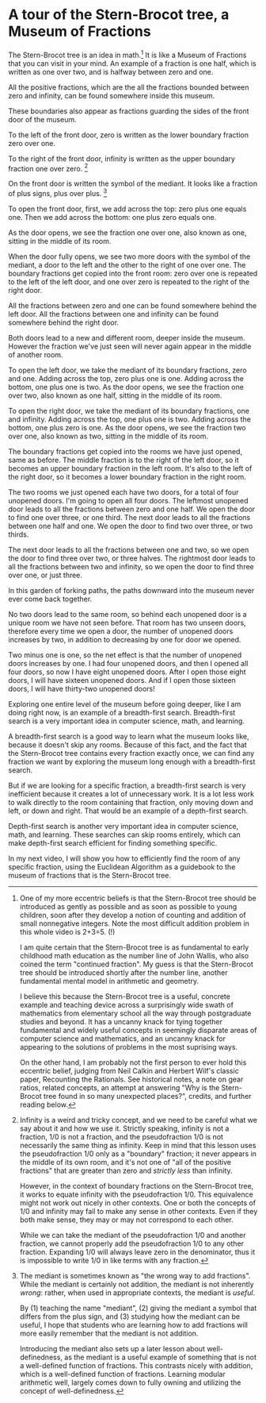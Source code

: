 # A tour of the Stern-Brocot tree, a Museum of Fractions

The Stern-Brocot tree is an idea in math.[^motivation] It is like a Museum of Fractions that you can visit in your mind. An example of a fraction is one half, which is written as one over two, and is halfway between zero and one.

All the positive fractions, which are the all the fractions bounded between zero and infinity, can be found somewhere inside this museum.

These boundaries also appear as fractions guarding the sides of the front door of the museum.

To the left of the front door, zero is written as the lower boundary fraction zero over one.

To the right of the front door, infinity is written as the upper boundary fraction one over zero. [^infinity]

On the front door is written the symbol of the mediant. It looks like a fraction of plus signs, plus over plus. [^mediant]

To open the front door, first, we add across the top: zero plus one equals one. Then we add across the bottom: one plus zero equals one.

As the door opens, we see the fraction one over one,  also known as one, sitting in the middle of its room.

When the door fully opens, we see two more doors with the symbol of the mediant, a door to the left and the other to the right of one over one.  The boundary fractions get copied into the front room:  zero over one is repeated to the left of the left door, and one over zero is repeated to the right of the right door.

All the fractions between zero and one can be found somewhere behind the left door.  All the fractions between one and infinity can be found somewhere behind the right door.

Both doors lead to a new and different room, deeper inside the museum.  However the fraction we've just seen will never again appear in the middle of another room.

To open the left door, we take the mediant of its boundary fractions, zero and one.  Adding across the top, zero plus one is one.  Adding across the bottom, one plus one is two.  As the door opens, we see the fraction one over two, also known as one half, sitting in the middle of its room.

To open the right door, we take the mediant of its boundary fractions, one and infinity.  Adding across the top, one plus one is two.  Adding across the bottom, one plus zero is one.  As the door opens, we see the fraction two over one, also known as two, sitting in the middle of its room.

The boundary fractions get copied into the rooms we have just opened, same as before.  The middle fraction is to the right of the left door, so it becomes an upper boundary fraction in the left room.  It's also to the left of the right door, so it becomes a lower boundary fraction in the right room.

The two rooms we just opened each have two doors, for a total of four unopened doors. I'm going to open all four doors.  The leftmost unopened door leads to all the fractions between zero and one half.  We open the door to find one over three, or one third.  The next door leads to all the fractions between one half and one.  We open the door to find two over three, or two thirds.

The next door leads to all the fractions between one and two, so we open the door to find three over two, or three halves.  The rightmost door leads to all the fractions between two and infinity, so we open the door to find three over one, or just three.

In this garden of forking paths, the paths downward into the museum never ever come back together.

No two doors lead to the same room, so behind each unopened door is a unique room we have not seen before.  That room has two unseen doors, therefore every time we open a door, the number of unopened doors increases by two, in addition to decreasing by one for door we opened.

Two minus one is one, so the net effect is that the number of unopened doors increases by one.  I had four unopened doors, and then I opened all four doors, so now I have eight unopened doors.  After I open those eight doors, I will have sixteen unopened doors.  And if I open those sixteen doors, I will have thirty-two unopened doors!

Exploring one entire level of the museum before going deeper, like I am doing right now, is an example of a breadth-first search.  Breadth-first search is a very important idea in computer science, math, and learning.

A breadth-first search is a good way to learn what the museum looks like, because it doesn't skip any rooms.  Because of this fact, and the fact that the Stern-Brocot tree contains every fraction exactly once, we can find any fraction we want by exploring the museum long enough with a breadth-first search.

But if we are looking for a specific fraction, a breadth-first search is very inefficient because it creates a lot of unnecessary work. It is a lot less work to walk directly to the room containing that fraction, only moving down and left, or down and right. That would be an example of a depth-first search.

Depth-first search is another very important idea in computer science, math, and learning. These searches can skip rooms entirely,  which can make depth-first search efficient for finding something specific.

In my next video, I will show you how to efficiently find the room of any specific fraction, using the Euclidean Algorithm as a guidebook to the museum of fractions that is the Stern-Brocot tree.

[^motivation]:
    One of my more eccentric beliefs is that the Stern-Brocot tree should be introduced as gently as possible and as soon as possible to young children, soon after they develop a notion of counting and addition of small nonnegative integers.  Note the most difficult addition problem in this whole video is 2+3=5. (!)

    I am quite certain that the Stern-Brocot tree is as fundamental to early childhood math education as the number line of John Wallis, who also coined the term "continued fraction". My guess is that the Stern-Brocot tree should be introduced shortly after the number line, another fundamental mental model in arithmetic and geometry.

    I believe this because the Stern-Brocot tree is a useful, concrete example and teaching device across a surprisingly wide swath of mathematics from elementary school all the way through postgraduate studies and beyond.  It has a uncanny knack for tying together fundamental and widely useful concepts in seemingly disparate areas of computer science and mathematics, and an uncanny knack for appearing to the solutions of problems in the most suprising ways.

    On the other hand, I am probably not the first person to ever hold this eccentric belief, judging from Neil Calkin and Herbert Wilf's classic paper, Recounting the Rationals.  See historical notes[^history], a note on gear ratios[^mechanical], related concepts[^related], an attempt at answering "Why is the Stern-Brocot tree found in so many unexpected places?"[^why], credits[^credits], and further reading[^furtherreading] below.

[^infinity]:
    Infinity is a weird and tricky concept, and we need to be careful what we say about it and how we use it.  Strictly speaking, infinity is not a fraction, 1/0 is not a fraction, and the pseudofraction 1/0 is not necessarily the same thing as infinity.  Keep in mind that this lesson uses the pseudofraction 1/0 only as a "boundary" fraction;  it never appears in the middle of its own room, and it's not one of "all of the positive fractions" that are greater than zero and _strictly less_ than infinity.

    However, in the context of boundary fractions on the Stern-Brocot tree, it works to equate infinity with the pseudofraction 1/0.  This equivalence might not work out nicely in other contexts.  One or both the concepts of 1/0 and infinity may fail to make any sense in other contexts.  Even if they both make sense, they may or may not correspond to each other.

    While we can take the mediant of the pseudofraction 1/0 and another fraction,  we cannot properly add the pseudofraction 1/0 to any other fraction. Expanding 1/0 will always leave zero in the denominator, thus it is impossible to write 1/0 in like terms with any fraction.

[^mediant]:
    The mediant is sometimes known as "the wrong way to add fractions".  While the mediant is certainly not addition, the mediant is not inherently _wrong_: rather, when used in appropriate contexts, the mediant is _useful_.

    By (1) teaching the name "mediant", (2) giving the mediant a symbol that differs from the plus sign, and (3) studying how the mediant can be useful, I hope that students who are learning how to add fractions will more easily remember that the mediant is not addition.

    Introducing the mediant also sets up a later lesson about well-definedness, as the mediant is a useful example of something that is not a well-defined function of fractions.  This contrasts nicely with addition, which is a well-defined function of fractions.  Learning modular arithmetic well, largely comes down to fully owning and utilizing the concept of well-definedness.

[^history]:
    The Āryabhaṭīya is a Indian text on astronomy and mathematics written in Sanskrit circa 499 CE.  It attempted to find solutions of the linear diophantine equation Ax = By + C,  for positive A, B, C, using a solution that, although the method itself seems unclear to scholars who have worked on or from English translations, seems clearly related to continued fractions. Linear diophantine equations can indeed be solved using continued fractions! The Stern-Brocot tree is essentially equivalent to the modern notion of "simple continued fractions".

    However the Stern-Brocot tree is conceptually easier to grasp for the first time, and can be used to motivate learning about integer multiplication and division, which in turn leads to simple continued fractions.  Moreover, the Stern-Brocot tree continues to be a useful mental model for simple continued fractions even after a student of mathematics starts to understand continued fractions.  The Indian mathematician Srinivasa Ramanujan (1887-1920) is particularly famous for his understanding of continued fractions, and various generalizations thereof.

    Euclid's Elements (circa 300 BC) contains a clear description of the Euclidean algorithm, which provides a guidebook to the museum of fractions that is the Stern-Brocot tree.  Knowledge of the Euclidean algorithm was expected of some 19th century British schoolboys, though it's fallen largely out of favor over the last 100 years or so, at least for classes outside of computer science and discrete math.

    The Āryabhaṭīya and Euclid's Elements were among the first Greek and Indian mathematical texts translated into Arabic circa 820 CE by the Persian mathematician al-Khwārizmī working at the House of Wisdom in Baghdad, Iraq, as part of the Translation Movement of the Abbasid Caliphate.   The Āryabhaṭīya is a major source for al-Khwārizmī's highly influential textbooks on arithmetic including "al-ḥisāb al-hindī", or the "Book of Indian Computation".  While those textbooks have been lost, they were the basis for a number of Latin textbooks on arithmetic, most famously by Fibonacci, Sacrobosco, and Christopher Clavius.

    These Latin textbooks popularized Hindu-Arabic place-value arithmetic in Europe during the late middle ages and early Renaissance, which in turn gave rise to the most widely used methods used to write down and calculate with numbers used by humans today.  al-Khwārizmī is much better known for his (still intact) textbook, "algebra", or rather "The Compendious Book on Calculation by Completion and Balancing".  The very word "algebra" is a medieval Latinization of part of the Arabic name of this textbook, al-Kitāb al-Mukhtaṣar fī Ḥisāb al-Jabr wal-Muqābalah.  The word "algorithm" is also based on a medieval Latinization of the name "al-Khwārizmī".

    Farey Sequences were published by John Farey Sr (1816) and Augustin-Louis Cauchy (1828), and indepedently published by Charles Haros (1802) who credited Nicolas Chuquet (circa 1480) for the mediant-based algorithm.  The Farey sequences are an inorder traversal of a finite subgraph of the Stern-Brocot tree.  Farey sequences of increasing order would be an example of iterative deeping.  Iterative deepening is an important heuristic in machine learning and human learning, and should often be preferred to breadth-first search.  Jérôme Franel and Edmund Landau proved that certain statements about the asymptotic behaviors of Farey sequences of increasing order are equivalent to the Riemann Hypothesis.  Solving the Riemann Hypothesis is one of the million-dollar Millenium Prize Problems of the Clay Mathematics Institute.

    Continued fractions (or various generalizations thereof) appear in the writings of Rafael Bombelli (1572), Pietro Cataldi (1613), John Wallis (1695), Leonhard Euler (1737, 1748), Johann Lambert (1761), Joseph-Louis Lagrange (1768,1770),  Carl Friedrich Gauss (1813), Henri Padé (1892), Srinivasa Ramanujan (1920), and Bill Gosper (1972) among many, many more modern authors.  Generalizing continued fractions to complex arithmetic is a useful tool in Complex Analysis.

    "Concrete Mathematics" credits Moritz Stern (1858) and Achille Brocot (1861) for the discovery of the Stern-Brocot tree, and mentions that Hermann Minkowski presented a lecture on the Stern-Brocot representation to the International Congress of Mathematicans in Heidelberg in 1904.  Hermann Minkowski is better known for his 1907 publication of the first mathematical models that conformed to Albert Einstein's Theory of Special Relativity, now termed Minkowski spaces in his honor.

    Moritz Stern (1807-1894) was a professor of mathematics at Göttingen University, Germany.   Moritz Stern was the first Jewish full professor at any German university who obtained the position without first converting to Christianity.  He was the first person to be promoted to Carl Fredrich Gauss's professorship after Gauss's death.  Moritz Stern was a teacher of Bernhard Riemann, who formulated the Riemann Hypothesis.  Bernhard Riemann might have anticipated the possibility that the geometry of universe is non-Euclidean, anticipating a key aspect of the Theory of Relativity.

    Achille Brocot (1817-1878) was a French clockmaker and partner in the a small clockmaking company "Brocot et Delettrez" in Paris.  The Stern-Brocot tree was used to help select gear ratios in some of their mechanical clocks.[^mechanical] Over 100 years later, in 1971 the Hafele–Keating experiment would use cesium beam atomic clocks, the most precise clocks available at the time, to directly test time dilation predictions of the Theory of Relativity for the first time.

[^mechanical]:
    It is true that the Stern-Brocot tree leads to all the "best" rational approximations of some target.  However, the exact particular notion of "best" that corresponds to the Stern-Brocot tree, while of great interest in mathematics, is often too simplistic to be directly relevant to selecting gear ratios in mechanical engineering.

    In this context, a "best" rational approximation is any fraction that either has a smaller denominator, or is closer to the target, than any other fraction.  Performing a binary search on the Stern-Brocot tree will lead you past every single fraction that is a best rational approximation, although not every fraction you pass by will be such an approximation.

    In mechanical engineering, a reasonable rule of thumb is that a gear should typically have less than about 100 teeth. Any more than that, and the teeth get very tiny, which can compromise mechanical strength, or the gear starts getting very big and heavy. Not to mention the manufacturing expense of such a complicated gear with more than 100 teeth! It's often better to find an approximation of the desired gearing ratio as a gear train of 2-4 links.

    For a more in-depth look at these issues, I highly recommend the article ["Stern-Brocot Tree and Gearing" on the Engineering Commons website](https://www.engineeringcommons.org/stern-brocot-tree).

[^related]:
    Topics that the Stern-Brocot tree relates to each other,  or are closely related to the Stern-Brocot tree, or the Stern-Brocot tree could at least serve as a useful MacGuffin for discussion,  include but are not limited to:

    1. Elementary Arithmetic

        * integer multiplication as repeated addition

        * integer division as repeated subtraction

        * units of measurement, unit fractions, like terms

        * unit conversions, expanding fractions, adding fractions

        * comparing fractions

        * rounding fractions

        * reducing fractions, least terms

        * the Euclidean algorithm

    2. Euclidean Geometry, Linear Algebra

        * the number line

        * the golden ratio

        * Cartesian coordinates

        * slope, rates of change

        * the parallelogram law of vector addition

        * 2x2 matrix multiplication

        * determinants of 2x2 matrices

        * Ford Circles

        * The sail of a real number (see Geometry of Continued Fractions by O. Karpenkov)

    3. Computer Science

        * binary numbers

        * binary trees

        * loop invariants

        * loop variants, halting

        * breadth-first search

        * first-in, first-out (FIFO) queues

        * depth-first search

        * last-in, first-out (LIFO) stacks

        * binary search

        * inorder traversals

        * backtracking

        * stack-based recursion

        * iterative deepening

        * run-length encoding

        * off-by-one errors

        * algorithmic complexity

        * worst-case analysis

        * asymptotic analysis

    4. Discrete Mathematics

        * Cantor's countably infinite versus uncountably infinite sets

        * Fibonacci numbers

        * relative primality

        * well-defined functions

        * well-defined relations

        * modular arithmetic

        * (co)recursion and (co)induction

    5. Calculus

        * limits, convergence of sequences

        * the (semi-)convergents of a real number X

    6. Numerical Analysis

        * continued fractions

        * dynamical systems

        * Diophantine approximation

        * best rational approximations

        * Euler-Lagrange theorem of periodic continued fractions

        * Liouville Numbers, Transcendality

        * Dirichlet Approximation Theorem

        * Hurwitz's Theorem (of Number Theory)

        * Thue-Siegel-Roth Theorem

        * exact real arithmetic

        * approximate rational arithmetic

    7. Number Theory, Cryptography

        * Farey sequences

        * the Stern-Brocot representation

        * linear Diophantine equations

        * Pell's Equation

        * Bezout's Identity

        * the extended Euclidean Algorithm

        * multiplicative modular inverses

        * the Calkin-Wilf tree

        * finite fields

        * elliptic curves

        * modular forms

    8. Non-Euclidean Geometry, Abstract Algebra, and Complex Analysis

        * Linear Fractional Transformations

        * The Stern-Brocot free monoid SL(2,N)

        * The modular group PSL(2,Z)

        * The special linear group SL(2,Z)

        * The general linear group GL(2,Z), the automorphisms of the additive group Z⨯Z

        * The projective general linear group PGL(2,Z)

        * The isometries of the hyperbolic plane, PGL(2,R)

        * The Möbius transformations PGL(2,C) = PSL(2,C)

        * Minkowski spacetime, Einstein's special relativity

        * Mathematical Physics

[^why]:
    I enjoyed this attempt to explain why the Stern-Brocot tree appears and reappears in so many weird and unexpected places:

    > Continued fractions appear in many different branches of mathematics: the theory of Diophantine approximation, algebraic number theory, coding theory, toric geometry, dynamical systems, ergodic theory, etc.  One of the metamathematical explanations of this phenomenon is based on an interesting structure of the set of real numbers endowed with two operations: addition `a + b` and inversion `1 / b`. This structure appeared for the first time in the Euclidean algorithm, which was known several thousand years ago. Similarly to the structures of fields and rings (with operations of additions `a + b` and multiplication `a * b`), structures with addition and inversion can be found in many branches of mathematics.  That is the reason why continued fractions can be encountered far away from number theory. In particular, continued fractions have a geometric interpretation in terms of integer geometry, which we place as the cornerstone of this book.
    >
    > * from the preface to "Geometry of Continued Fractions", by Oleg N Karpenkov

[^credits]:
    **Primary influences:**

    Gibbons, Jeremy & Lester, David & Bird, Richard. (2006). [Functional Pearl: Enumerating the rationals.](https://www.cs.ox.ac.uk/jeremy.gibbons/publications/rationals.pdf) J. Funct. Program.. 16. 281-291. 10.1017/S0956796806005880.

    Calkin, Neil & Wilf, Herbert. (2000). [Recounting the Rationals.](https://www2.math.upenn.edu/~wilf/website/recounting.pdf) American Mathematical Monthly. 107. 10.2307/2589182.

    Graham, Ronald & Knuth, Donald & Patashnik, Oren. (1994). Concrete Mathematics: A Foundation for Computer Science (2nd. ed.). Addison-Wesley Longman Publishing Co., Inc., USA.

    Project Euler https://projecteuler.net

[^furtherreading]:
    **Further Readings:**

    Herzinger, Kurt & Wisner, Robert [Connecting Greek Ladders and Continued Fractions](https://www.maa.org/press/periodicals/convergence/connecting-greek-ladders-and-continued-fractions-introduction) _Convergence_ (January 2014)

    Barrow, John D. [Chaos in Numberland: the secret life of continued fractions](https://plus.maths.org/issue11/features/cfractions/2pdf/index.html/op.pdf) _Plus Magazine_ (June 2000)
